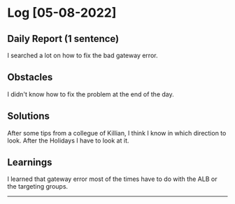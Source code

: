 # Log [05-08-2022]
 
## Daily Report (1 sentence)

I searched a lot on how to fix the bad gateway error. 

## Obstacles

I didn't know how to fix the problem at the end of the day.

## Solutions

After some tips from a collegue of Killian, I think I know in which direction to look. After the Holidays I have to look at it. 

## Learnings

I learned that gateway error most of the times have to do with the ALB or the targeting groups.

---
